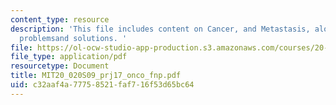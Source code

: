 ```yaml
---
content_type: resource
description: 'This file includes content on Cancer, and Metastasis, along with potential
  problemsand solutions. '
file: https://ol-ocw-studio-app-production.s3.amazonaws.com/courses/20-020-introduction-to-biological-engineering-design-spring-2009/c32aaf4a77758521faf716f53d65bc64_MIT20_020S09_prj17_onco_fnp.pdf
file_type: application/pdf
resourcetype: Document
title: MIT20_020S09_prj17_onco_fnp.pdf
uid: c32aaf4a-7775-8521-faf7-16f53d65bc64
---
```

